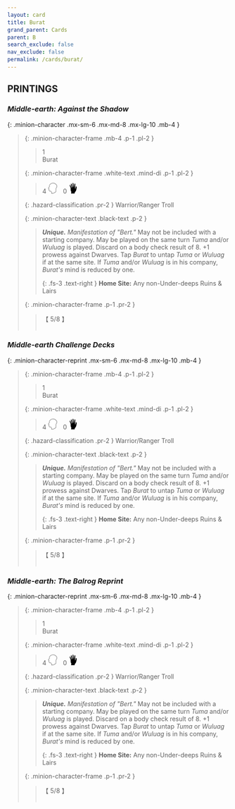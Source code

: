```yaml
---
layout: card
title: Burat
grand_parent: Cards
parent: B
search_exclude: false
nav_exclude: false
permalink: /cards/burat/
---
```


## PRINTINGS


### _Middle-earth: Against the Shadow_

{: .minion-character .mx-sm-6 .mx-md-8 .mx-lg-10 .mb-4 }
> {: .minion-character-frame .mb-4 .p-1 .pl-2 }
> > <div class="hazard-mp">1</div>
> > <div class="card-name">Burat</div>
>
> {: .minion-character-frame .white-text .mind-di .p-1 .pl-2 }
> > 4 ![](/assets/images/mind.svg)&emsp;0 ![](/assets/images/di.svg)
>
> {: .hazard-classification .pr-2 }
> Warrior/Ranger Troll
>
> {: .minion-character-text .black-text .p-2 }
> > _**Unique.**_ _Manifestation of "Bert."_ May not be included with a starting company. May be played on the same turn _Tuma_ and/or _Wuluag_ is played. Discard on a body check result of 8. +1 prowess against Dwarves. Tap _Burat_ to untap _Tuma_ or _Wuluag_ if at the same site. If _Tuma_ and/or _Wuluag_ is in his company, _Burat's_ mind is reduced by one.   
> > 
> > {: .fs-3 .text-right } 
> > **Home Site:** Any non-Under-deeps Ruins & Lairs 
>
> {: .minion-character-frame .p-1 .pr-2 }
> > <div class="card-shield">【 5/8 】</div>
> > <div class="card-corruption-white">&nbsp;</div>

### _Middle-earth Challenge Decks_

{: .minion-character-reprint .mx-sm-6 .mx-md-8 .mx-lg-10 .mb-4 }
> {: .minion-character-frame .mb-4 .p-1 .pl-2 }
> > <div class="hazard-mp">1</div>
> > <div class="card-name">Burat</div>
>
> {: .minion-character-frame .white-text .mind-di .p-1 .pl-2 }
> > 4 ![](/assets/images/mind.svg)&emsp;0 ![](/assets/images/di.svg)
>
> {: .hazard-classification .pr-2 }
> Warrior/Ranger Troll
>
> {: .minion-character-text .black-text .p-2 }
> > _**Unique.**_ _Manifestation of "Bert."_ May not be included with a starting company. May be played on the same turn _Tuma_ and/or _Wuluag_ is played. Discard on a body check result of 8. +1 prowess against Dwarves. Tap _Burat_ to untap _Tuma_ or _Wuluag_ if at the same site. If _Tuma_ and/or _Wuluag_ is in his company, _Burat's_ mind is reduced by one.   
> > 
> > {: .fs-3 .text-right } 
> > **Home Site:** Any non-Under-deeps Ruins & Lairs 
>
> {: .minion-character-frame .p-1 .pr-2 }
> > <div class="card-shield">【 5/8 】</div>
> > <div class="card-corruption-white">&nbsp;</div>

### _Middle-earth: The Balrog Reprint_

{: .minion-character-reprint .mx-sm-6 .mx-md-8 .mx-lg-10 .mb-4 }
> {: .minion-character-frame .mb-4 .p-1 .pl-2 }
> > <div class="hazard-mp">1</div>
> > <div class="card-name">Burat</div>
>
> {: .minion-character-frame .white-text .mind-di .p-1 .pl-2 }
> > 4 ![](/assets/images/mind.svg)&emsp;0 ![](/assets/images/di.svg)
>
> {: .hazard-classification .pr-2 }
> Warrior/Ranger Troll
>
> {: .minion-character-text .black-text .p-2 }
> > _**Unique.**_ _Manifestation of "Bert."_ May not be included with a starting company. May be played on the same turn _Tuma_ and/or _Wuluag_ is played. Discard on a body check result of 8. +1 prowess against Dwarves. Tap _Burat_ to untap _Tuma_ or _Wuluag_ if at the same site. If _Tuma_ and/or _Wuluag_ is in his company, _Burat's_ mind is reduced by one.   
> > 
> > {: .fs-3 .text-right } 
> > **Home Site:** Any non-Under-deeps Ruins & Lairs 
>
> {: .minion-character-frame .p-1 .pr-2 }
> > <div class="card-shield">【 5/8 】</div>
> > <div class="card-corruption-white">&nbsp;</div>
